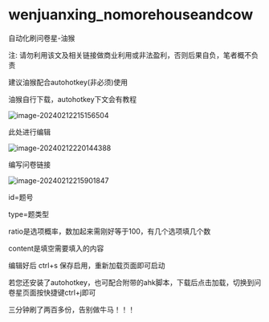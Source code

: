 # wenjuanxing_nomorehouseandcow
自动化刷问卷星-油猴

注: 请勿利用该文及相关链接做商业利用或非法盈利，否则后果自负，笔者概不负责

建议油猴配合autohotkey(非必须)使用

油猴自行下载，autohotkey下文会有教程

![image-20240212215156504](https://gitee.com/yuejinjianke/tuchuang/raw/master/image/image-20240212215156504.png)



此处进行编辑

![image-20240212220144388](https://gitee.com/yuejinjianke/tuchuang/raw/master/image/image-20240212220144388.png)

编写问卷链接

![image-20240212215901847](https://gitee.com/yuejinjianke/tuchuang/raw/master/image/image-20240212215901847.png)

id=题号

type=题类型

ratio是选项概率，数加起来需刚好等于100，有几个选项填几个数

content是填空需要填入的内容

编辑好后 ctrl+s 保存启用，重新加载页面即可启动

若您还安装了autohotkey，也可配合附带的ahk脚本，下载后点击加载，切换到问卷星页面按快捷键ctrl+j即可

三分钟刷了两百多份，告别做牛马！！！
